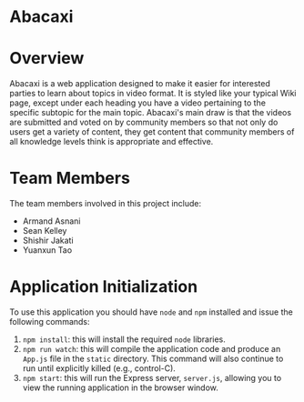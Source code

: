 # Abacaxi

# Overview

Abacaxi is a web application designed to make it easier for interested parties to learn about topics in video format. It is styled like your typical Wiki page, except under each heading you have a video pertaining to the specific subtopic for the main topic. Abacaxi's main draw is that the videos are submitted and voted on by community members so that not only do users get a variety of content, they get content that community members of all knowledge levels think is appropriate and effective.

# Team Members

The team members involved in this project include:
* Armand Asnani
* Sean Kelley
* Shishir Jakati
* Yuanxun Tao

# Application Initialization

To use this application you should have `node` and `npm` installed and issue the following commands:

1. `npm install`: this will install the required `node` libraries.
2. `npm run watch`: this will compile the application code and produce an `App.js` file in the `static` directory. This command will also continue to run until explicitly killed (e.g., control-C).
3. `npm start`: this will run the Express server, `server.js`, allowing you to view the running application in the browser window.
